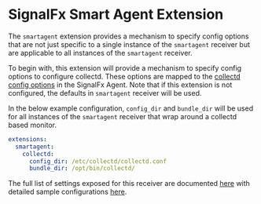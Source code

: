 # SignalFx Smart Agent Extension

The `smartagent` extension provides a mechanism to specify config options that are not
just specific to a single instance of the `smartagent` receiver but are applicable to
all instances of the `smartagent` receiver.

To begin with, this extension will provide a mechanism to specify config options to configure
collectd. These options are mapped to the [collectd config options](https://docs.signalfx.com/en/latest/integrations/agent/config-schema.html#collectd)
in the SignalFx Agent. Note that if this extension is not configured, the defaults in `smartagent`
receiver will be used.

In the below example configuration, `config_dir` and `bundle_dir` will be used for all instances
of the `smartagent` receiver that wrap around a collectd based monitor.

```yaml
extensions:
  smartagent:
    collectd:
      config_dir: /etc/collectd/collectd.conf
      bundle_dir: /opt/bin/collectd/
```

The full list of settings exposed for this receiver are documented [here](./config.go)
with detailed sample configurations [here](./testdata/config.yaml).
